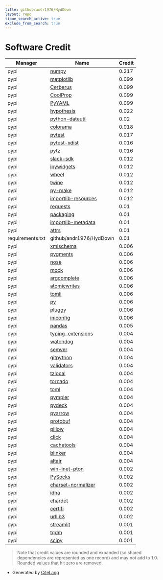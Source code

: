 ```yaml
---
title: github/andr1976/HydDown
layout: repo
tipue_search_active: true
exclude_from_search: true
---
```

# Software Credit

|Manager|Name|Credit|
|-------|----|------|
|pypi|[numpy](https://www.numpy.org)|0.217|
|pypi|[matplotlib](https://matplotlib.org)|0.099|
|pypi|[Cerberus](http://docs.python-cerberus.org)|0.099|
|pypi|[CoolProp](http://www.coolprop.org)|0.099|
|pypi|[PyYAML](https://pyyaml.org/)|0.099|
|pypi|[hypothesis](https://pypi.org/project/hypothesis)|0.022|
|pypi|[python-dateutil](https://pypi.org/project/python-dateutil)|0.02|
|pypi|[colorama](https://pypi.org/project/colorama)|0.018|
|pypi|[pytest](https://docs.pytest.org/en/latest/)|0.017|
|pypi|[pytest-xdist](https://pypi.org/project/pytest-xdist)|0.016|
|pypi|[pytz](https://pypi.org/project/pytz)|0.016|
|pypi|[slack-sdk](https://github.com/slackapi/python-slack-sdk)|0.012|
|pypi|[ipywidgets](https://pypi.org/project/ipywidgets)|0.012|
|pypi|[wheel](https://pypi.org/project/wheel)|0.012|
|pypi|[twine](https://pypi.org/project/twine)|0.012|
|pypi|[py-make](https://pypi.org/project/py-make)|0.012|
|pypi|[importlib-resources](https://pypi.org/project/importlib-resources)|0.012|
|pypi|[requests](https://requests.readthedocs.io)|0.01|
|pypi|[packaging](https://pypi.org/project/packaging)|0.01|
|pypi|[importlib-metadata](https://pypi.org/project/importlib-metadata)|0.01|
|pypi|[attrs](https://pypi.org/project/attrs)|0.01|
|requirements.txt|github/andr1976/HydDown|0.01|
|pypi|[xmlschema](https://pypi.org/project/xmlschema)|0.006|
|pypi|[pygments](https://pypi.org/project/pygments)|0.006|
|pypi|[nose](https://pypi.org/project/nose)|0.006|
|pypi|[mock](https://pypi.org/project/mock)|0.006|
|pypi|[argcomplete](https://pypi.org/project/argcomplete)|0.006|
|pypi|[atomicwrites](https://pypi.org/project/atomicwrites)|0.006|
|pypi|[tomli](https://pypi.org/project/tomli)|0.006|
|pypi|[py](https://pypi.org/project/py)|0.006|
|pypi|[pluggy](https://pypi.org/project/pluggy)|0.006|
|pypi|[iniconfig](https://pypi.org/project/iniconfig)|0.006|
|pypi|[pandas](https://pandas.pydata.org)|0.005|
|pypi|[typing-extensions](https://pypi.org/project/typing-extensions)|0.004|
|pypi|[watchdog](https://pypi.org/project/watchdog)|0.004|
|pypi|[semver](https://pypi.org/project/semver)|0.004|
|pypi|[gitpython](https://pypi.org/project/gitpython)|0.004|
|pypi|[validators](https://pypi.org/project/validators)|0.004|
|pypi|[tzlocal](https://pypi.org/project/tzlocal)|0.004|
|pypi|[tornado](https://pypi.org/project/tornado)|0.004|
|pypi|[toml](https://pypi.org/project/toml)|0.004|
|pypi|[pympler](https://pypi.org/project/pympler)|0.004|
|pypi|[pydeck](https://pypi.org/project/pydeck)|0.004|
|pypi|[pyarrow](https://pypi.org/project/pyarrow)|0.004|
|pypi|[protobuf](https://pypi.org/project/protobuf)|0.004|
|pypi|[pillow](https://pypi.org/project/pillow)|0.004|
|pypi|[click](https://pypi.org/project/click)|0.004|
|pypi|[cachetools](https://pypi.org/project/cachetools)|0.004|
|pypi|[blinker](https://pypi.org/project/blinker)|0.004|
|pypi|[altair](https://pypi.org/project/altair)|0.004|
|pypi|[win-inet-pton](https://pypi.org/project/win-inet-pton)|0.002|
|pypi|[PySocks](https://pypi.org/project/PySocks)|0.002|
|pypi|[charset-normalizer](https://pypi.org/project/charset-normalizer)|0.002|
|pypi|[idna](https://pypi.org/project/idna)|0.002|
|pypi|[chardet](https://pypi.org/project/chardet)|0.002|
|pypi|[certifi](https://pypi.org/project/certifi)|0.002|
|pypi|[urllib3](https://pypi.org/project/urllib3)|0.002|
|pypi|[streamlit](https://streamlit.io)|0.001|
|pypi|[tqdm](https://tqdm.github.io)|0.001|
|pypi|[scipy](https://www.scipy.org)|0.001|


> Note that credit values are rounded and expanded (so shared dependencies are represented as one record) and may not add to 1.0. Rounded values that hit zero are removed.


- Generated by [CiteLang](https://github.com/vsoch/citelang)
